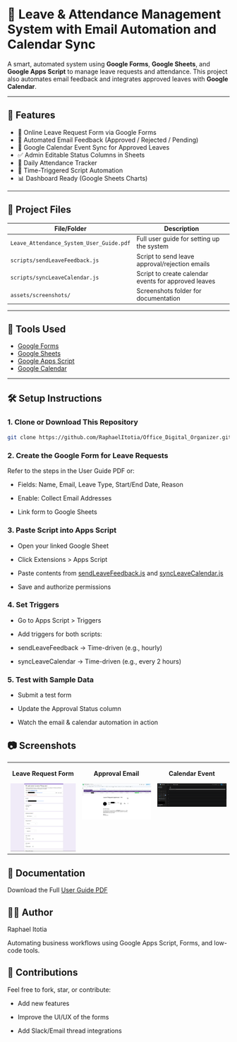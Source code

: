 # 📅 Leave & Attendance Management System with Email Automation and Calendar Sync

A smart, automated system using **Google Forms**, **Google Sheets**, and **Google Apps Script** to manage leave requests and attendance. This project also automates email feedback and integrates approved leaves with **Google Calendar**.

---

## 🚀 Features

- 📝 Online Leave Request Form via Google Forms
- 📩 Automated Email Feedback (Approved / Rejected / Pending)
- 📅 Google Calendar Event Sync for Approved Leaves
- ✅ Admin Editable Status Columns in Sheets
- 📌 Daily Attendance Tracker
- 🔄 Time-Triggered Script Automation
- 📊 Dashboard Ready (Google Sheets Charts)

---

## 📂 Project Files

| File/Folder | Description |
|-------------|-------------|
| `Leave_Attendance_System_User_Guide.pdf` | Full user guide for setting up the system |
| `scripts/sendLeaveFeedback.js` | Script to send leave approval/rejection emails |
| `scripts/syncLeaveCalendar.js` | Script to create calendar events for approved leaves |
| `assets/screenshots/` | Screenshots folder for documentation |

---

## 🧰 Tools Used

- [Google Forms](https://forms.google.com)
- [Google Sheets](https://sheets.google.com)
- [Google Apps Script](https://script.google.com)
- [Google Calendar](https://calendar.google.com)

---

## 🛠️ Setup Instructions

### 1. Clone or Download This Repository
```bash
git clone https://github.com/RaphaelItotia/Office_Digital_Organizer.git
```
### 2. Create the Google Form for Leave Requests
Refer to the steps in the User Guide PDF or:

- Fields: Name, Email, Leave Type, Start/End Date, Reason

- Enable: Collect Email Addresses

- Link form to Google Sheets

### 3. Paste Script into Apps Script
- Open your linked Google Sheet

- Click Extensions > Apps Script

- Paste contents from [sendLeaveFeedback.js](Scripts/sendLeaveFeedback.js) and [syncLeaveCalendar.js](Scripts/syncLeaveCalendar.js)

- Save and authorize permissions

### 4. Set Triggers
- Go to Apps Script > Triggers

- Add triggers for both scripts:

- sendLeaveFeedback → Time-driven (e.g., hourly)

- syncLeaveCalendar → Time-driven (e.g., every 2 hours)

### 5. Test with Sample Data
- Submit a test form

- Update the Approval Status column

- Watch the email & calendar automation in action

## 📷 Screenshots

<table>
  <tr>
    <td style="text-align: center; vertical-align: top;">
      <p><b>Leave Request Form</b></p>
      <img src="Assets/Screenshots/Leave_Form.PNG" alt="Leave Request Form Screenshot" style="max-width: 100%;">
    </td>
    <td style="text-align: center; vertical-align: top;">
      <p><b>Approval Email</b></p>
      <img src="Assets/Screenshots/GoogleAppr.png" alt="Approval Email Screenshot" style="max-width: 100%;">
    </td>
    <td style="text-align: center; vertical-align: top;">
      <p><b>Calendar Event</b></p>
      <img src="Assets/Screenshots/Event.PNG" alt="Calendar Event Screenshot" style="max-width: 100%;">
    </td>
  </tr>
</table>



## 📘 Documentation
Download the Full [User Guide PDF](Assets/Leave_Attendance_System_User_Guide.pdf)

## 👨‍💻 Author
Raphael Itotia

Automating business workflows using Google Apps Script, Forms, and low-code tools.

## 🌟 Contributions
Feel free to fork, star, or contribute:

- Add new features

- Improve the UI/UX of the forms

- Add Slack/Email thread integrations

